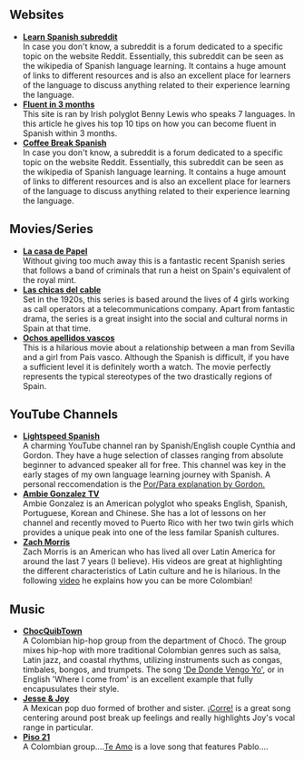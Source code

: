 <h2>Websites</h2>

<ul style="font-weight: bold;">
  <li><a href="https://www.reddit.com/r/learnspanish/" target="_blank">Learn Spanish subreddit</a><br><span style="font-weight: normal;">In case you don't know, a subreddit is a forum dedicated to a specific topic on the website Reddit. Essentially, this subreddit can be seen as the wikipedia of Spanish language learning. It contains a huge amount of links to different resources and is also an excellent place for learners of the language to discuss anything related to their experience learning the language.</span></li>
  <li><a href="https://www.fluentin3months.com/study-spanish/" target="_blank">Fluent in 3 months</a><br><span style="font-weight: normal;">This site is ran by Irish polyglot Benny Lewis who speaks 7 languages. In this article he gives his top 10 tips on how you can become fluent in Spanish within 3 months.</span></li>
  <li><a href="https://radiolingua.com/tag/cbs-season-1/" target="_blank">Coffee Break Spanish</a><br><span style="font-weight: normal;">In case you don't know, a subreddit is a forum dedicated to a specific topic on the website Reddit. Essentially, this subreddit can be seen as the wikipedia of Spanish language learning. It contains a huge amount of links to different resources and is also an excellent place for learners of the language to discuss anything related to their experience learning the language.</span></li>
  </ul>

<h2>Movies/Series</h2>

<ul style="font-weight: bold;">
  <li><a href="https://www.imdb.com/title/tt6468322/" target="_blank">La casa de Papel</a><br><span style="font-weight: normal;">Without giving too much away this is a fantastic recent Spanish series that follows a band of criminals that run a heist on Spain's equivalent of the royal mint.</span></li>
  <li><a href="https://www.imdb.com/title/tt5674718/" target="_blank">Las chicas del cable</a><br><span style="font-weight: normal;">Set in the 1920s, this series is based around the lives of 4 girls working as call operators at a telecommunications company. Apart from fantastic drama, the series is a great insight into the social and cultural norms in Spain at that time.</span></li>
  <li><a href="https://www.imdb.com/title/tt2955316/" target="_blank">Ochos apellidos vascos</a><br><span style="font-weight: normal;">This is a hilarious movie about a relationship between a man from Sevilla and a girl from País vasco. Although the Spanish is difficult, if you have a sufficient level it is definitely worth a watch. The movie perfectly represents the typical stereotypes of the two drastically regions of Spain.</span></li>
  </ul>
  

<h2>YouTube Channels</h2>

<ul style="font-weight: bold;">
  <li><a href="https://www.youtube.com/user/LightSpeedSpanish" target="_blank">Lightspeed Spanish</a><br><span style="font-weight: normal;">A charming YouTube channel ran by Spanish/English couple Cynthia and Gordon. They have a huge selection of classes ranging from absolute beginner to advanced speaker all for free. This channel was key in the early stages of my own language learning journey with Spanish. A personal reccomendation is the <a href="https://www.youtube.com/watch?v=8h1m6W4ZqgM">Por/Para explanation by Gordon.</a></span></li>
  <li><a href="https://www.youtube.com/channel/UCBpoa34u0KPILxh3Rmbl_Kw" target="_blank">Ambie Gonzalez TV</a><br><span style="font-weight: normal;">Ambie Gonzalez is an American polyglot who speaks English, Spanish, Portuguese, Korean and Chinese. She has a lot of lessons on her channel and recently moved to Puerto Rico with her two twin girls which provides a unique peak into one of the less familar Spanish cultures.</span></li>
  <li><a href="https://www.youtube.com/channel/UC6MwGi30pqAmg2djWyksUBA" target="_blank">Zach Morris</a><br><span style="font-weight: normal;">Zach Morris is an American who has lived all over Latin America for around the last 7 years (I believe). His videos are great at highlighting the different characteristics of Latin culture and he is hilarious. In the following <a href="https://www.youtube.com/watch?v=JMgS9_bEo8Y">video</a> he explains how you can be more Colombian!</span></li>
  
</ul>

<h2>Music</h2>

<ul style="font-weight: bold;">
    <li><a href="https://en.wikipedia.org/wiki/ChocQuibTown" target="_blank">ChocQuibTown</a><br><span style="font-weight: normal;">A Colombian hip-hop group from the department of Chocó. The group mixes hip-hop with more traditional Colombian genres such as salsa, Latin jazz, and coastal rhythms, utilizing instruments such as congas, timbales, bongos, and trumpets. The song <a href="https://www.youtube.com/watch?v=yMS4J6Gp6e4">'De Donde Vengo Yo'</a>, or in English 'Where I come from' is an excellent example that fully encapusulates their style.</span></li>
    <li><a href="https://en.wikipedia.org/wiki/Jesse_%26_Joy" target="_blank">Jesse & Joy</a><br><span style="font-weight: normal;">A Mexican pop duo formed of brother and sister. <a href="https://www.youtube.com/watch?v=P2hM9CLAMu4">¡Corre!</a> is a great song centering around post break up feelings and really highlights Joy's vocal range in particular.</span></li>
    <li><a href="https://en.wikipedia.org/wiki/Piso_21" target="_blank">Piso 21</a><br><span style="font-weight: normal;">A Colombian group....<a href="https://www.youtube.com/watch?v=nP8ZVJxiJlU">Te Amo</a> is a love song that features Pablo....</span></li>
    

</ul>
